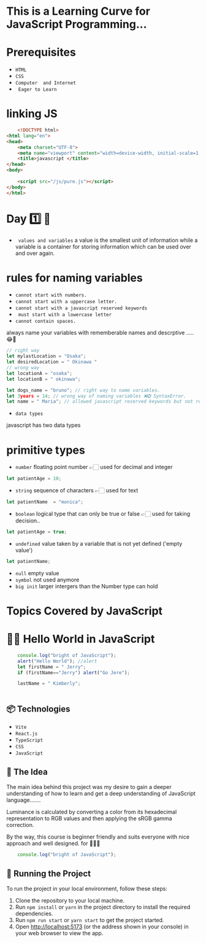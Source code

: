 # This is a  Learning  Curve for JavaScript Programming...

# Prerequisites
 * ` HTML `
 * ` CSS `
  * ` Computer  and Internet `
* ` Eager to Learn`

# linking JS 

```HTML
    <!DOCTYPE html>
<html lang="en">
<head>
    <meta charset="UTF-8">
    <meta name="viewport" content="width=device-width, initial-scale=1.0">
    <title>javascript </title>
</head>
<body>
    
    <script src="/js/pure.js"></script>
</body>
</html>

```

# Day 1️⃣ 🌱
- ` values and variables`
a value is the smallest unit of information while a variable is a container for storing information which can be used over and over again.

# rules for naming variables
- ` cannot start with numbers. `
- ` cannot start with a uppercase letter. `
- ` cannot start with a javascript reserved keywords `
- ` must start with a lowercase letter`
- ` cannot contain spaces. `

always name your variables with rememberable names and descrptive ..... 😂💯

```javascript
// right way
let mylastLocation = "Osaka";
let desiredLocation = " Okinawa "
// wrong way
let locationA = "osaka";
let locationB = " okinawa";
```

``` javascript
let dogs_name = "bruno"; // right way to name variables.
let 3years = 14; // wrong way of naming variables ❌❎ SyntaxError. 
let name = " Maria"; // allowed javascript reserved keywords but not recommended.
```
- `data types`

javascript has two data types

# primitive types

- `number`
floating point number 👉🏻 used for decimal and integer
```javascript
let patientAge = 10;
```
- `string`
sequence of characters 👉🏻 used for text
```javascript
let patientName  = "monica";
```
- `boolean`
logical type that can only be true or false 👉🏻 used for taking decision..
```javascript
let patientAge = true;
```
- `undefined`
value taken by a variable that is not yet defined ('empty value') 
```javascript
let patientName;
```
- `null`
empty value 
- `symbol`
not used anymore
- `big init`
larger intergers than the Number type can hold


# Topics Covered by JavaScript 
# 👋🏻 Hello World in JavaScript

```javascript
    console.log("bright of JavaScript");
    alert("Hello World"); //alert
    let firstName = " Jerry";
    if (firstName=="Jerry") alert("Go Jere");

    lastName = " Kimberly";



```















## 📦 Technologies

- `Vite`
- `React.js`
- `TypeScript`
- `CSS`
- `JavaScript`

## 💭 The Idea

The main idea behind this project was my desire to gain a deeper understanding of how to learn and get a deep understanding of JavaScript language.......

Luminance is calculated by converting a color from its hexadecimal representation to RGB values and then applying the sRGB gamma correction.

By the way, this course is beginner friendly and suits everyone with nice approach and well designed. for 🌱🧒🏻



```javascript
    console.log("bright of JavaScript");

```



## 🚦 Running the Project

To run the project in your local environment, follow these steps:

1. Clone the repository to your local machine.
2. Run `npm install` or `yarn` in the project directory to install the required dependencies.
3. Run `npm run start` or `yarn start` to get the project started.
4. Open [http://localhost:5173](http://localhost:5173) (or the address shown in your console) in your web browser to view the app.



